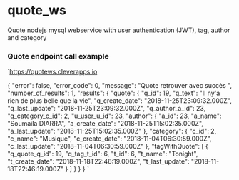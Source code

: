 # quote_ws
Quote nodejs mysql webservice with user authentication (JWT), tag, author and category

### Quote endpoint call example

`https://quotews.cleverapps.io

{
    "error": false,
    "error_code": 0,
    "message": "Quote retrouver avec succès ",
    "number_of_results": 1,
    "results": {
        "quote": {
            "q_id": 19,
            "q_text": "Il ny'a rien de plus belle que la vie",
            "q_create_date": "2018-11-25T23:09:32.000Z",
            "q_last_update": "2018-11-25T23:09:32.000Z",
            "q_author_a_id": 23,
            "q_category_c_id": 2,
            "u_user_u_id": 23,
            "author": {
                "a_id": 23,
                "a_name": "Soumaila DIARRA",
                "a_create_date": "2018-11-25T15:02:35.000Z",
                "a_last_update": "2018-11-25T15:02:35.000Z"
            },
            "category": {
                "c_id": 2,
                "c_name": "Musique",
                "c_create_date": "2018-11-04T06:30:59.000Z",
                "c_last_update": "2018-11-04T06:30:59.000Z"
            },
            "tagWithQuote": [
                {
                    "q_quote_q_id": 19,
                    "q_tag_t_id": 6,
                    "t_id": 6,
                    "t_name": "Tonight",
                    "t_create_date": "2018-11-18T22:46:19.000Z",
                    "t_last_update": "2018-11-18T22:46:19.000Z"
                }
            ]
        }
    }
}
`

